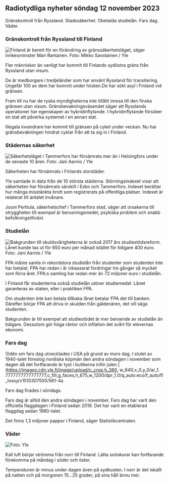 ## Radiotydliga nyheter söndag 12 november 2023

Gränskontroll från Ryssland. Stadssäkerhet. Obetalda studielån. Fars dag. Väder.

### Gränskontroll från Ryssland till Finland

![Finland är berett för en förändring av gränssäkerhetsläget, säger inrikesminister Mari Rantanen. Foto: Mikko Savolainen / Yle](https://images.cdn.yle.fi/image/upload/c_crop,h_2720,w_4836,x_0,y_450/ar_1.7777777777777777,c_fill,g_faces,h_670,.0d_670,.0q_auto:eco/f_auto/fl_lossy/v1695988171/39-11790926516b884859ee)

Fler människor än vanligt har kommit till Finlands sydöstra gräns från Ryssland utan visum.

De är medborgare i tredjeländer som har använt Ryssland för transitering. Ungefär 100 av dem har kommit under hösten.De har sökt asyl i Finland vid gränsen.

Fram till nu har de ryska myndigheterna inte tillåtit inresa till den finska gränsen utan visum. Gränsbevakningsväsendet säger att Rysslands operationer har egenskaper av hybridinflytande. I hybridinflytande försöker en stat att påverka systemet i en annan stat.

Illegala invandrare har kommit till gränsen på cykel under veckan. Nu har gränsbevakningen hindrat cyklar från att ta sig in i Finland.

### Städernas säkerhet

![Säkerhetsläget i Tammerfors har försämrats mer än i Helsingfors under de senaste 10 åren. Foto: Jani Aarnio / Yle](https://images.cdn.yle.fi/image/upload/c_crop,h_2687,w_4777,x_1,y_258/ar_1.7777777777777777,c_fill,g_faces,h_6_00,0dprq_auto:eco/f_auto/fl_lossy/v1699517677/39-1197321654a95de6dbe7)

Säkerheten har försämrats i Finlands storstäder.

Yle samlade in data från de 10 största städerna. Störningsindexet visar att säkerheten har försämrats särskilt i Esbo och Tammerfors. Indexet berättar hur många misstänkta brott som registrerats på offentliga platser. Indexet är relaterat till antalet invånare.

Jouni Perttula, säkerhetschef i Tammerfors stad, säger att orsakerna till otryggheten till exempel är berusningsmedel, psykiska problem och snabb befolkningstillväxt.

### Studielån

![Bakgrunden till skuldsvårigheterna är också 2017 års studiestödsreform. Lånet kunde tas ut för 650 euro per månad istället för tidigare 400 euro. Foto: Jani Aarnio / Yle](https://images.cdn.yle.fi/image/upload/c_crop,h_3078,w_5472,x_0,y_557/ar_1.7777777777777777,c_fill,g_faces,h_6_00,0dprq_auto:eco/f_auto/fl_lossy/v1694583672/39-1171262650149d3dfd0c)

FPA måste samla in rekordstora studielån från studenter som studenten inte har betalat. FPA har redan i år inkasserat fordringar tre gånger så mycket som förra året. FPA:s samling har redan mer än 72 miljoner euro i studielån.

I Finland får studenterna också studielån utöver studiemedel. Lånet garanteras av staten, eller i praktiken FPA.

Om studenten inte kan betala tillbaka lånet betalar FPA det till banken. Därefter börjar FPA att driva in skulden från gäldenären, det vill säga studenten.

Bakgrunden är till exempel att studiestödet är mer beroende av studielån än tidigare. Dessutom gör höga räntor och inflation det svårt för elevernas ekonomi.

### Fars dag

![Idén om fars dag utvecklades i USA på grund av mors dag. I slutet av 1940-talet föreslog nordiska köpmän den andra söndagen i november som dagen då det fortfarande är tyst i butikerna inför julen.](https://images.cdn.yle.fi/image/upload/c_crop,h_360, w_640,x_0,y_0/ar_1. 7777777777777777,c_fill,g_faces,h_675,w_1200/dpr_1.0/q_auto:eco/f_auto/fl_lossy/v1510307500/561-4a

Fars dag firades i söndags.

Fars dag är alltid den andra söndagen i november. Fars dag har varit den officiella flaggdagen i Finland sedan 2019. Det har varit en etablerad flaggdag sedan 1980-talet.

Det finns 1,3 miljoner pappor i Finland, säger Statistikcentralen.

### Väder

![ Foto: Yle](https://images.cdn.yle.fi/image/upload/c_crop,h_1080,w_1919,x_0,y_0/ar_1.7777777777777777,c_fill,g_faces,h_675,w_pr_1200.0/pr_auto.:eco/f_auto/fl_lossy/v1699803736/39-11995176550f22164d93)

Kall luft börjar strömma från norr till Finland. Lätta snöskurar kan fortfarande förekomma på måndag i söder och öster.

Temperaturen är minus under dagen även på sydkusten. I norr är det iskallt på natten och på morgonen 15\...25 grader, på sina håll ännu mer.